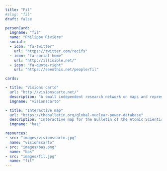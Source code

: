 ```yaml
---
title: "Fil"
#slug: "fil"
draft: false

personCard:
  imgname: "fil"
  name: "Philippe Rivière"
  social:
  - icon: "fa-twitter"
    url: "https://twitter.com/recifs"
  - icon: "fa-social-home"
    url: "http://illisible.net/"
  - icon: "fa-quote-right"
    url: "https://seenthis.net/people/fil"

cards:

- title: "Visions carto"
  url: "http://visionscarto.net/"
  description: "A small independent research network on maps and representations"
  imgname: "visionscarto"

- title: "Interactive map"
  url: "https://thebulletin.org/global-nuclear-power-database"
  description: "Interactive map for the Bulletin of the Atomic Scientists"
  imgname: "bas"

resources:
- src: "images/visionscarto.jpg"
  name: "visionscarto"
- src: "images/bas.png"
  name: "bas"
- src: "images/fil.jpg"
  name: "fil"
---
```

